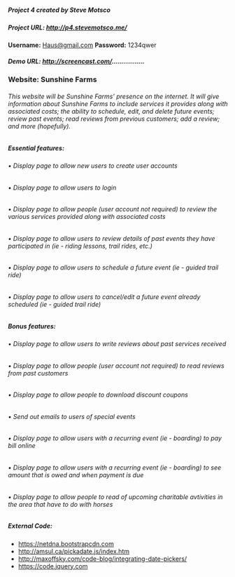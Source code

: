 ##### Project 4 created by Steve Motsco
##### Project URL:  http://p4.stevemotsco.me/
**Username:**  Haus@gmail.com
**Password:**  1234qwer
##### Demo URL:  http://screencast.com/................

### Website:  Sunshine Farms
###### This website will be Sunshine Farms’ presence on the internet.  It will give information about Sunshine Farms to include services it provides along with associated costs; the ability to schedule, edit, and delete future events; review past events; read reviews from previous customers; add a review; and more (hopefully).
##### Essential features:
###### •	Display page to allow new users to create user accounts
###### •	Display page to allow users to login
###### •	Display page to allow people (user account not required) to review the various services provided along with associated costs
###### •	Display page to allow users to review details of past events they have participated in (ie - riding lessons, trail rides, etc.)
###### •	Display page to allow users to schedule a future event (ie - guided trail ride)
###### •	Display page to allow users to cancel/edit a future event already scheduled (ie - guided trail ride)

##### Bonus features:
###### •	Display page to allow users to write reviews about past services received
###### •	Display page to allow people (user account not required) to read reviews from past customers
###### •	Display page to allow people to download discount coupons
###### •	Send out emails to users of special events
###### •	Display page to allow users with a recurring event (ie - boarding) to pay bill online
###### •	Display page to allow users with a recurring event (ie - boarding) to see amount that is owed and when payment is due
###### •	Display page to allow people to read of upcoming charitable avtivities in the area that have to do with horses

##### External Code:
* https://netdna.bootstrapcdn.com
* http://amsul.ca/pickadate.js/index.htm
* http://maxoffsky.com/code-blog/integrating-date-pickers/
* https://code.jquery.com